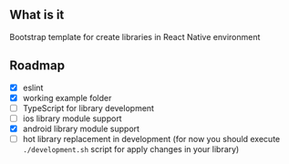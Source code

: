 What is it
----------

Bootstrap template for create libraries in React Native environment

Roadmap
--------

- [x] eslint
- [x] working example folder
- [ ] TypeScript for library development
- [ ] ios library module support
- [x] android library module support
- [ ] hot library replacement in development (for now you should execute `./development.sh` script for apply changes in your library) 